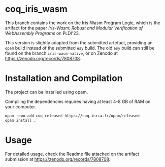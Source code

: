 # coq_iris_wasm
This branch contains the work on the Iris-Wasm Program Logic, which is the artifact for the paper
*Iris-Wasm: Robust and Modular Verification of WebAssembly Programs* on PLDI'23.

This version is slightly adapted from the submitted artefact, providing an `opam` build instead of the submitted `esy` build. 
The old `esy` build can still be found on the branch `iris-wasm-native`, or on Zenodo at https://zenodo.org/records/7808708.

# Installation and Compilation

The project can be installed using opam.

Compiling the dependencies requires having at least 4-8 GB of RAM on your computer.
```bash
opam repo add coq-released https://coq.inria.fr/opam/released
opam install .
```

# Usage
For detailed usage, check the Readme file attached on the artifact submission at https://zenodo.org/records/7808708.